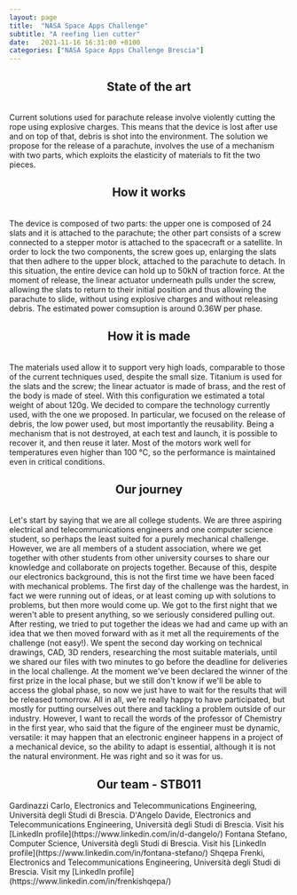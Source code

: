 ```yaml
---
layout: page
title:  "NASA Space Apps Challenge"
subtitle: "A reefing lien cutter"
date:   2021-11-16 16:31:00 +0100
categories: ["NASA Space Apps Challenge Brescia"]
---
```


<h2 align="center"> State of the art </h2>
</br>
Current solutions used for parachute release involve violently cutting the rope using explosive charges. This means that the device is lost after use and on top of that, debris is shot into the environment. The solution we propose for the release of a parachute, involves the use of a mechanism with two parts, which exploits the elasticity of materials to fit the two pieces.
</br>

<h2 align="center"> How it works </h2>
</br>
The device is composed of two parts: the upper one is composed of 24 slats and it is attached to the parachute; the other part consists of a screw connected to a stepper motor is attached to the spacecraft or a satellite.
In order to lock the two components, the screw goes up, enlarging the slats that then adhere to the upper block, attached to the parachute to detach. In this situation, the entire device can hold up to 50kN of traction force.
At the moment of release, the linear actuator underneath pulls under the screw, allowing the slats to return to their initial position and thus allowing the parachute to slide, without using explosive charges and without releasing debris. The estimated power comsuption is around 0.36W per phase.
</br>

<h2 align="center"> How it is made </h2>
</br>
The materials used allow it to support very high loads, comparable to those of the current techniques used, despite the small size. Titanium is used for the slats and the screw; the linear actuator is made of brass, and the rest of the body is made of steel. With this configuration we estimated a total weight of about 120g.
We decided to compare the technology currently used, with the one we proposed. In particular, we focused on the release of debris, the low power used, but most importantly the reusability. Being a mechanism that is not destroyed, at each test and launch, it is possible to recover it, and then reuse it later. 
Most of the motors work well for temperatures even higher than 100 °C, so the performance is maintained even in critical conditions.
</br>

<h2 align="center"> Our journey </h2>
</br>
Let's start by saying that we are all college students. We are three aspiring electrical and telecommunications engineers and one computer science student, so perhaps the least suited for a purely mechanical challenge. However, we are all members of a student association, where we get together with other students from other university courses to share our knowledge and collaborate on projects together. Because of this, despite our electronics background, this is not the first time we have been faced with mechanical problems. The first day of the challenge was the hardest, in fact we were running out of ideas, or at least coming up with solutions to problems, but then more would come up. We got to the first night that we weren't able to present anything, so we seriously considered pulling out. After resting, we tried to put together the ideas we had and came up with an idea that we then moved forward with as it met all the requirements of the challenge (not easy!). We spent the second day working on technical drawings, CAD, 3D renders, researching the most suitable materials, until we shared our files with two minutes to go before the deadline for deliveries in the local challenge. At the moment we've been declared the winner of the first prize in the local phase, but we still don't know if we'll be able to access the global phase, so now we just have to wait for the results that will be released tomorrow. All in all, we're really happy to have participated, but mostly for putting ourselves out there and tackling a problem outside of our industry. However, I want to recall the words of the professor of Chemistry in the first year, who said that the figure of the engineer must be dynamic, versatile: it may happen that an electronic engineer happens in a project of a mechanical device, so the ability to adapt is essential, although it is not the natural environment. He was right and so it was for us.
</br>

<h2 align="center"> Our team - STB011 </h2>
Gardinazzi Carlo, Electronics and Telecommunications Engineering, Università degli Studi di Brescia.
D'Angelo Davide, Electronics and Telecommunications Engineering, Università degli Studi di Brescia. Visit his [LinkedIn profile](https://www.linkedin.com/in/d-dangelo/)
Fontana Stefano, Computer Science, Università degli Studi di Brescia. Visit his [LinkedIn profile](https://www.linkedin.com/in/fontana-stefano/)
Shqepa Frenki,  Electronics and Telecommunications Engineering, Università degli Studi di Brescia. Visit my [LinkedIn profile](https://www.linkedin.com/in/frenkishqepa/)
</br>



